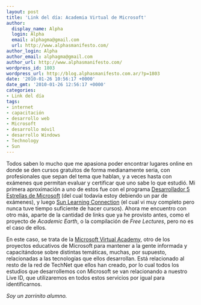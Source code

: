 ```yaml
---
layout: post
title: 'Link del día: Academia Virtual de Microsoft'
author:
  display_name: Alpha
  login: Alpha
  email: alphagma@gmail.com
  url: http://www.alphasmanifesto.com/
author_login: Alpha
author_email: alphagma@gmail.com
author_url: http://www.alphasmanifesto.com/
wordpress_id: 1803
wordpress_url: http://blog.alphasmanifesto.com.ar/?p=1803
date: '2010-01-26 10:56:17 +0000'
date_gmt: '2010-01-26 12:56:17 +0000'
categories:
- Link del día
tags:
- internet
- capacitación
- desarrollo web
- Microsoft
- desarrollo móvil
- desarrollo Windows
- Technology
- Sun
---
```


Todos saben lo mucho que me apasiona poder encontrar lugares online en donde se den cursos gratuitos de forma medianamente seria, con profesionales que sepan del tema que hablan, y a veces hasta con exámenes que permitan evaluar y certificar que uno sabe lo que estudió. Mi primera aproximación a uno de estos fue con el programa [Desarrollador 5 Estrellas de Microsoft](http://www.mslatam.com/latam/msdn/comunidad/dce2005/) (del cual todavía estoy debiendo un par de exámenes), y luego [Sun Learning Connection](https://sunlearningconnection.skillport.com/) (el cual vi muy completo pero nunca tuve tiempo suficiente de hacer cursos). Ahora me encuentro con otro más, aparte de la cantidad de links que ya he provisto antes, como el proyecto de _Academic Earth_, o la compilación de _Free Lectures_, pero no es el caso de ellos.

En este caso, se trata de la [Microsoft Virtual Academy](http://www.mslatam.com/latam/technet/mva2/Home.aspx), otro de los proyectos educativos de Microsoft para mantener a la gente informada y capacitándose sobre distintas temáticas, muchas, por supuesto, relacionadas a las tecnologías que ellos desarrollan. Está relacionado al resto de la red de TechNet que ellos han creado, por lo cual todos los estudios que desarrollemos con Microsoft se van relacionando a nuestro Live ID, que utilizaremos en todos estos servicios por igual para identificarnos.

_Soy un zorrinito alumno._
